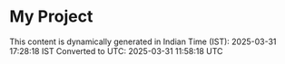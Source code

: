# My Project

This content is dynamically generated in Indian Time (IST): 2025-03-31 17:28:18 IST
Converted to UTC: 2025-03-31 11:58:18 UTC

